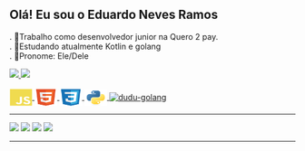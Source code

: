 ## Olá! Eu sou o Eduardo Neves Ramos

. 📳Trabalho como desenvolvedor junior na Quero 2 pay. 
<br>
. 📕Estudando atualmente Kotlin e golang
<br>
. 🧢Pronome: Ele/Dele
<br>

<div>
  <a href="https://github.com/Eduardo_Neves">
  <img height="180em" src="https://github-readme-stats.vercel.app/api?username=DuduNeves&show_icons=true&theme=dark&include_all_commits=true&count_private=true"/>
  <img height="180em" src="https://github-readme-stats.vercel.app/api/top-langs/?username=DuduNeves&layout=compact&langs_count=7&theme=dark"/>
</div>
  
  <div style="display: inline_block"><br>
  <img align="center" alt="dudu-Js" height="30" width="40" src="https://raw.githubusercontent.com/devicons/devicon/master/icons/javascript/javascript-plain.svg">
  <img align="center" alt="dudu-HTML" height="30" width="40" src="https://raw.githubusercontent.com/devicons/devicon/master/icons/html5/html5-original.svg">
  <img align="center" alt="dudu-CSS" height="30" width="40" src="https://raw.githubusercontent.com/devicons/devicon/master/icons/css3/css3-original.svg">
  <img align="center" alt="dudu-Python" height="30" width="40" src="https://raw.githubusercontent.com/devicons/devicon/master/icons/python/python-original.svg">
  <img align="center" alt="dudu-golang" height="30" width="40" src="https://o.remove.bg/downloads/4ca7277f-c02d-4873-84e5-9f11859e2fb7/Golang-removebg-preview.svg">
  <hr>

    
  <div> 
 
  <a href="https://instagram.com/duudu_neves" target="_blank"><img src="https://img.shields.io/badge/-Instagram-%23E4405F?style=for-the-badge&logo=instagram&logoColor=white" target="_blank"></a>
  <a href="https://discord.gg/G9GPg5SA75" target="_blank"><img src="https://img.shields.io/badge/Discord-7289DA?style=for-the-badge&logo=discord&logoColor=white" target="_blank"></a> 
  <a href = "mailto:duuduneks@gmail.com"><img src="https://img.shields.io/badge/-Gmail-%23333?style=for-the-badge&logo=gmail&logoColor=white" target="_blank"></a>
  <a href="https://www.linkedin.com/in/eduardo-neves-ramos-7a92571b1/" target="_blank"><img src="https://img.shields.io/badge/-LinkedIn-%230077B5?style=for-the-badge&logo=linkedin&logoColor=white" target="_blank"></a> 
 
<!--   ![Snake animation](https://github.com/Duduneks/Duduneks/blob/output/github-contribution-grid-snake.svg)
  -->
</div>

 <hr>
